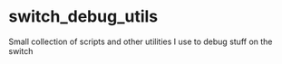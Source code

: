 # switch_debug_utils
Small collection of scripts and other utilities I use to debug stuff on the switch
